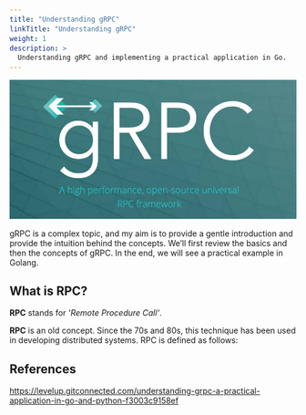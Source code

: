 ```yaml
---
title: "Understanding gRPC"
linkTitle: "Understanding gRPC"
weight: 1
description: >
  Understanding gRPC and implementing a practical application in Go.
---
```


<img class="center" src="grpc.jpeg"></img>

gRPC is a complex topic, and my aim is to provide a gentle introduction and provide the intuition behind the concepts. We’ll first review the basics and then the concepts of gRPC. In the end, we will see a practical example in Golang.

## What is RPC?

**RPC** stands for *'Remote Procedure Call'*.

**RPC** is an old concept. Since the 70s and 80s, this technique has been used in developing distributed systems. RPC is defined as follows:




## References

https://levelup.gitconnected.com/understanding-grpc-a-practical-application-in-go-and-python-f3003c9158ef
